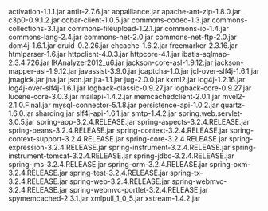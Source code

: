 activation-1.1.1.jar
antlr-2.7.6.jar
aopalliance.jar
apache-ant-zip-1.8.0.jar
c3p0-0.9.1.2.jar
cobar-client-1.0.5.jar
commons-codec-1.3.jar
commons-collections-3.1.jar
commons-fileupload-1.2.1.jar
commons-io-1.4.jar
commons-lang-2.4.jar
commons-net-2.0.jar
commons-net-ftp-2.0.jar
dom4j-1.6.1.jar
druid-0.2.26.jar
ehcache-1.6.2.jar
freemarker-2.3.16.jar
htmlparser-1.6.jar
httpclient-4.0.3.jar
httpcore-4.1.jar
ibatis-sqlmap-2.3.4.726.jar
IKAnalyzer2012_u6.jar
jackson-core-asl-1.9.12.jar
jackson-mapper-asl-1.9.12.jar
javassist-3.9.0.jar
jcaptcha-1.0.jar
jcl-over-slf4j-1.6.1.jar
jmagick.jar
jna.jar
json.jar
jta-1.1.jar
jug-2.0.0.jar
kxml2.jar
log4j-1.2.16.jar
log4j-over-slf4j-1.6.1.jar
logback-classic-0.9.27.jar
logback-core-0.9.27.jar
lucene-core-3.0.3.jar
mailapi-1.4.2.jar
memcachedclient-2.0.1.jar
mvel2-2.1.0.Final.jar
mysql-connector-5.1.8.jar
persistence-api-1.0.2.jar
quartz-1.6.0.jar
sharding.jar
slf4j-api-1.6.1.jar
smtp-1.4.2.jar
spring.web.servlet-3.0.5.jar
spring-aop-3.2.4.RELEASE.jar
spring-aspects-3.2.4.RELEASE.jar
spring-beans-3.2.4.RELEASE.jar
spring-context-3.2.4.RELEASE.jar
spring-context-support-3.2.4.RELEASE.jar
spring-core-3.2.4.RELEASE.jar
spring-expression-3.2.4.RELEASE.jar
spring-instrument-3.2.4.RELEASE.jar
spring-instrument-tomcat-3.2.4.RELEASE.jar
spring-jdbc-3.2.4.RELEASE.jar
spring-jms-3.2.4.RELEASE.jar
spring-orm-3.2.4.RELEASE.jar
spring-oxm-3.2.4.RELEASE.jar
spring-test-3.2.4.RELEASE.jar
spring-tx-3.2.4.RELEASE.jar
spring-web-3.2.4.RELEASE.jar
spring-webmvc-3.2.4.RELEASE.jar
spring-webmvc-portlet-3.2.4.RELEASE.jar
spymemcached-2.3.1.jar
xmlpull_1_0_5.jar
xstream-1.4.2.jar